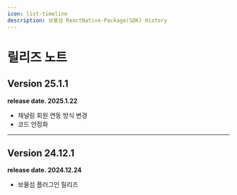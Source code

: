 ```yaml
---
icon: list-timeline
description: 보물섬 ReactNative-Package(SDK) History
---
```


# 릴리즈 노트

## Version 25.1.1

**release date. 2025.1.22**

* 채널링 회원 연동 방식 변경
* 코드 안정화

***

## Version 24.12.1

**release date. 2024.12.24**

* 보물섬 플러그인 릴리즈

